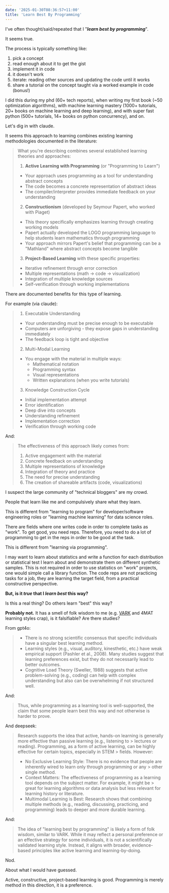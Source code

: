 ```yaml
---
date: '2025-01-30T08:36:57+11:00'
title: 'Learn Best By Programming'
---
```


I've often thought/said/repeated that I "_**learn best by programming**_".

It seems true.

The process is typically something like:

1. pick a concept
2. read enough about it to get the gist
3. implement it in code
4. it doesn't work
5. iterate: reading other sources and updating the code until it works
6. share a tutorial on the concept taught via a worked example in code (bonus!)

I did this during my phd (60+ tech reports), when writing my first book (~50 optimization algorithms), with machine learning mastery (1000+ tutorials, 20+ books on machine learning and deep learning), and with super fast python (500+ tutorials, 14+ books on python concurrency), and on.

Let's dig in with claude.

It seems this approach to learning combines existing learning methodologies documented in the literature:

> What you're describing combines several established learning theories and approaches:
>
> 1. **Active Learning with Programming** (or "Programming to Learn")
> - Your approach uses programming as a tool for understanding abstract concepts
> - The code becomes a concrete representation of abstract ideas
> - The compiler/interpreter provides immediate feedback on your understanding
>
> 2. **Constructionism** (developed by Seymour Papert, who worked with Piaget)
> - This theory specifically emphasizes learning through creating working models
> - Papert actually developed the LOGO programming language to help students learn mathematics through programming
> - Your approach mirrors Papert's belief that programming can be a "Mathland" where abstract concepts become tangible
>
> 3. **Project-Based Learning** with these specific properties:
> - Iterative refinement through error correction
> - Multiple representations (math → code → visualization)
> - Integration of multiple knowledge sources
> - Self-verification through working implementations

There are documented benefits for this type of learning.

For example (via claude):

> 1. Executable Understanding
> - Your understanding must be precise enough to be executable
> - Computers are unforgiving - they expose gaps in understanding immediately
> - The feedback loop is tight and objective
>
> 2. Multi-Modal Learning
> - You engage with the material in multiple ways:
>   - Mathematical notation
>   - Programming syntax
>   - Visual representations
>   - Written explanations (when you write tutorials)
>
> 3. Knowledge Construction Cycle
> - Initial implementation attempt
> - Error identification
> - Deep dive into concepts
> - Understanding refinement
> - Implementation correction
> - Verification through working code

And:

> The effectiveness of this approach likely comes from:
> 1. Active engagement with the material
> 2. Concrete feedback on understanding
> 3. Multiple representations of knowledge
> 4. Integration of theory and practice
> 5. The need for precise understanding
> 6. The creation of shareable artifacts (code, visualizations)

I suspect the large community of "technical bloggers" are my crowd.

People that learn like me and compulsively share what they learn.

This is different from "learning to program" for developer/software engineering roles or "learning machine learning" for data science roles.

There are fields where one writes code in order to complete tasks as "work". To get good, you need reps. Therefore, you need to do a lot of programming to get in the reps in order to be good at the task.

This is different from "learning via programming".

I may want to learn about statistics and write a function for each distribution or statistical test I learn about and demonstrate them on different synthetic samples. This is not required in order to use statistics on "work" projects, one would simple call a library function. The code reps are not practicing tasks for a job, they are learning the target field, from a practical constructive perspective.

**But, is it _true_ that I _learn best_ this way?**

Is this a real thing? Do others learn "best" this way?

**Probably not.** It has a smell of folk wisdom to me (e.g. [VARK](https://en.wikipedia.org/wiki/Learning_styles#Neil_Fleming's_VAK/VARK_model) and 4MAT learning styles crap), is it falsifiable? Are there studies?

From gpt4o:

> * There is no strong scientific consensus that specific individuals have a singular best learning method.
> * Learning styles (e.g., visual, auditory, kinesthetic, etc.) have weak empirical support (Pashler et al., 2008). Many studies suggest that learning preferences exist, but they do not necessarily lead to better outcomes.
> * Cognitive Load Theory (Sweller, 1988) suggests that active problem-solving (e.g., coding) can help with complex understanding but also can be overwhelming if not structured well.

And:

> Thus, while programming as a learning tool is well-supported, the claim that some people learn best this way and not otherwise is harder to prove.


And deepseek:

> Research supports the idea that active, hands-on learning is generally more effective than passive learning (e.g., listening to > lectures or reading). Programming, as a form of active learning, can be highly effective for certain topics, especially in STEM > fields. However:
>
> * No Exclusive Learning Style: There is no evidence that people are inherently wired to learn only through programming or any > other single method.
> * Context Matters: The effectiveness of programming as a learning tool depends on the subject matter. For example, it might be > great for learning algorithms or data analysis but less relevant for learning history or literature.
> * Multimodal Learning is Best: Research shows that combining multiple methods (e.g., reading, discussing, practicing, and programming) leads to deeper and more durable learning.

And:

> The idea of "learning best by programming" is likely a form of folk wisdom, similar to VARK. While it may reflect a personal preference or an effective strategy for some individuals, it is not a scientifically validated learning style. Instead, it aligns with broader, evidence-based principles like active learning and learning-by-doing.

Nod.

About what I would have guessed.

Active, constructive, project-based learning is good. Programming is merely method in this direction, it is a preference.

